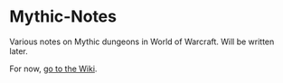 # Mythic-Notes
Various notes on Mythic dungeons in World of Warcraft. Will be written later.

For now, [go to the Wiki](https://github.com/BootBlock/WoW-Instance-Notes/wiki).

